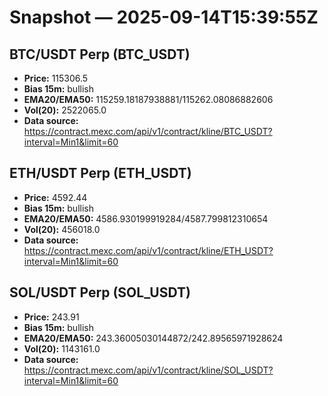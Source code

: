 # Snapshot — 2025-09-14T15:39:55Z

## BTC/USDT Perp (BTC_USDT)
- **Price:** 115306.5
- **Bias 15m:** bullish
- **EMA20/EMA50:** 115259.18187938881/115262.08086882606
- **Vol(20):** 2522065.0
- **Data source:** https://contract.mexc.com/api/v1/contract/kline/BTC_USDT?interval=Min1&limit=60

## ETH/USDT Perp (ETH_USDT)
- **Price:** 4592.44
- **Bias 15m:** bullish
- **EMA20/EMA50:** 4586.930199919284/4587.799812310654
- **Vol(20):** 456018.0
- **Data source:** https://contract.mexc.com/api/v1/contract/kline/ETH_USDT?interval=Min1&limit=60

## SOL/USDT Perp (SOL_USDT)
- **Price:** 243.91
- **Bias 15m:** bullish
- **EMA20/EMA50:** 243.36005030144872/242.89565971928624
- **Vol(20):** 1143161.0
- **Data source:** https://contract.mexc.com/api/v1/contract/kline/SOL_USDT?interval=Min1&limit=60
